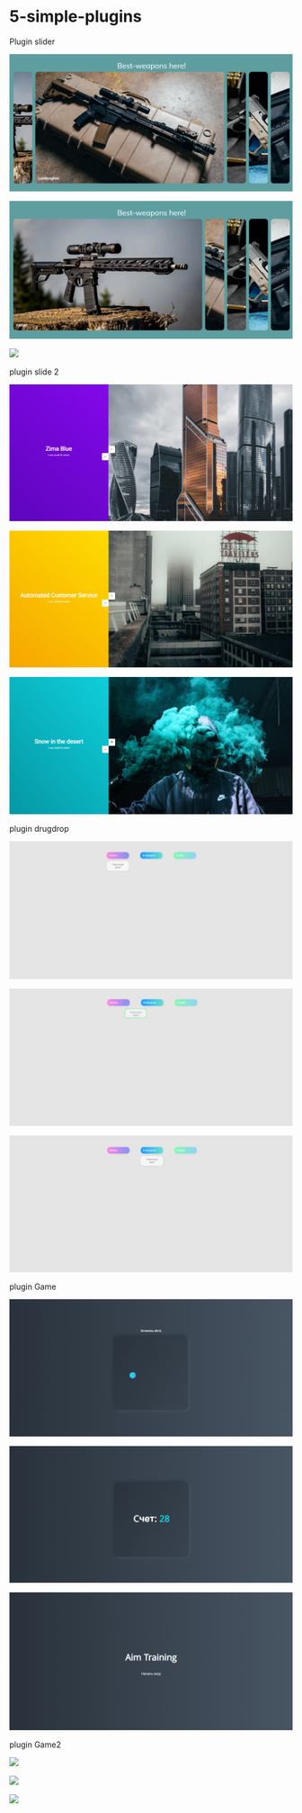 # 5-simple-plugins

Plugin slider

![](images/plugin1/Screenshot_1.png)

![](images/plugin1/Screenshot_2.png)

![](images/plugin1/Screenshot_3.png)

plugin slide 2

![](images/plugin2/Screenshot_1.png)

![](images/plugin2/Screenshot_2.png)

![](images/plugin2/Screenshot_3.png)

plugin drugdrop

![](images/PluginDrugDrop/Screenshot_1.png)

![](images/PluginDrugDrop/Screenshot_2.png)

![](images/PluginDrugDrop/Screenshot_3.png)

plugin Game

![](images/pluginGame/Screenshot_1.png)

![](images/pluginGame/Screenshot_2.png)

![](images/pluginGame/Screenshot_3.png)


plugin Game2

![](images/pluginGame1/Screenshot_1.png)

![](images/pluginGam1e/Screenshot_2.png)

![](images/pluginGame1/Screenshot_3.png)


